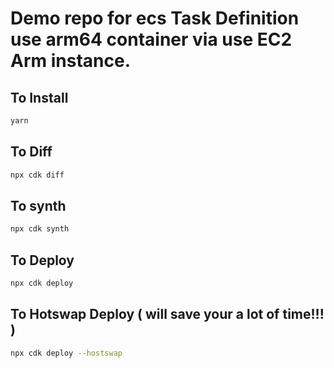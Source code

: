 # Demo repo for ecs Task Definition  use arm64 container via use EC2 Arm instance.


## To Install
```bash
yarn
```

## To Diff
```bash
npx cdk diff
```

## To synth
```bash
npx cdk synth
```

## To Deploy
```bash
npx cdk deploy
```

## To Hotswap Deploy ( will save your a lot of time!!! )
```bash
npx cdk deploy --hostswap
```

